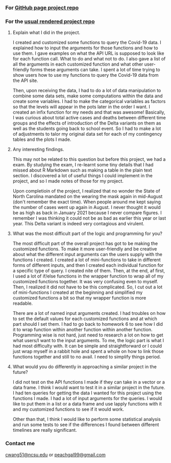 ### For [GitHub page project repo](https://github.com/peachgal/vignette_project) 

### For the [usual rendered project repo](https://peachgal.github.io/vignette_project/)

1. Explain what I did in the project. 
   
   I created and customized some functions to query the Covid-19 data. I explained how to input the arguments for those functions and how to use them. I gave examples on what the API URL is supposed to look like for each function call. What to do and what not to do. I also gave a list of all the arguments in each customized function and what other user-friendly forms these arguments can take. I spent a lot of time trying to show users how to use my functions to query the Covid-19 data from the API site.
   
   Then, upon receiving the data, I had to do a lot of data manipulation to combine some data sets, make some computations within the data and create some variables. I had to make the categorical variables as factors so that the levels will appear in the pots later in the order I want. I created an infix function for my needs and that was awesome! Basically, I was curious about total active cases and deaths between different time groups and the effects of introduction of the Delta variants on them as well as the students going back to school event. So I had to make a lot of adjustments to talor my original data set for each of my contingency tables and the plots I made. 

2. Any interesting findings. 
   
   This may not be related to this question but before this project, we had a exam. By studying the exam, I re-learnt some tiny details that I had missed about R Markdown such as making a table in the plain text section. I discovered a lot of useful things I could implement in the project, and so I made notes of those for my project. 

   Upon completioin of the project, I realized that no wonder the State of North Carolina mandated on the wearing the mask again in mid-August (don't remember the exact time). When people around me kept saying the number of cases went up again in August. I never thought it would be as high as back in January 2021 because I never compare figures. I remember I was thinking it could not be as bad as earlier this year or last year. This Delta variant is indeed very contagious and virulent.  

3. What was the most difficult part of the logic and programming for you?

   The most difficult part of the overall project has got to be making the customized functions. To make it more user-friendly and be creative about what the different input arguments can the users supply with the functions I created. I created a lot of mini-functions to take in different forms of different inputs, and then I created each individual function for a specific type of query. I created nite of them. Then, at the end, af first, I used a lot of if/else functions in the wrapper function to wrap all of my customized functions together. It was very confusing even to myself. Then, I realized it did not have to be this complicated. So, I cut out a lot of mini-functions I created at the beginning and simplified my customized functions a bit so that my wrapper function is more readable. 
   
   There are a lot of named input arguments created. I had troubles on how to set the default values for each customized functions and at which part should I set them. I had to go back to homework 6 to see how I did it to wrap function within another function within another function. Programming wise is not hard, just need to research a lot on how to get what users/I want to the input arguments. To me, the logic part is what I had most difficulty with. It can be simple and straightforward or I could just wrap myself in a rabbit hole and spent a whole on how to link those functions together and still to no avail. I need to simplify things period.

4. What would you do differently in approaching a similar project in the future?
   
   I did not test on the API functions I made if they can take in a vector or a data frame. I think I would want to test it in a similar project in the future. I had ten queries for getting the data I wanted for this project using the functions I made. I had a lot of input arguments for the queries. I would like to put them in a list or a data frame and use lapply functions with it and my customized functions to see if it would work. 
   
   Other than that, I think I would like to perform some statistical analysis and run some tests to see if the differences I found between different timelines are really significant. 
   
   
   
### Contact me

[cwang51@ncsu.edu](mailto:cwang51@ncsu.edu) 
or 
[peachgal99@gmail.com](mailto:peachgal99@gmail.com)
